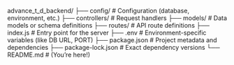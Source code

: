 advance_t_d_backend/
├── config/ # Configuration (database, environment, etc.)
├── controllers/ # Request handlers
├── models/ # Data models or schema definitions
├── routes/ # API route definitions
├── index.js # Entry point for the server
├── .env # Environment-specific variables (like DB URL, PORT)
├── package.json # Project metadata and dependencies
├── package-lock.json # Exact dependency versions
└── README.md # (You’re here!)
